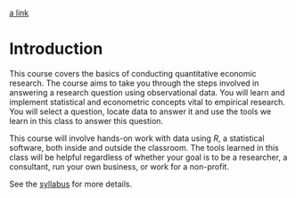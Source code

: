 
[a link](rp.md)

# Introduction

This course covers the basics of conducting quantitative economic research. The course aims to take you through the steps involved in answering a research question using observational data. You will learn and implement statistical and econometric concepts vital to empirical research. You will select a question, locate data to answer it and use the tools we learn in this class to answer this question.

This course will involve hands-on work with data using *R*, a statistical software, both inside and outside the classroom. The tools learned in this class will be helpful regardless of whether your goal is to be a researcher, a consultant, run your own business, or work for a non-profit.

See the [syllabus](/Syllabus/Econ%20340%20Syllabus.pdf) for more details.



